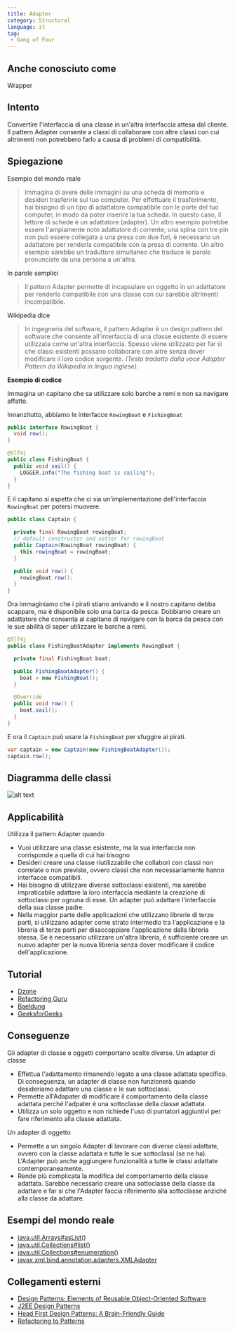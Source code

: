 ```yaml
---
title: Adapter
category: Structural
language: it
tag:
 - Gang of Four
---
```


## Anche conosciuto come

Wrapper

## Intento

Convertire l'interfaccia di una classe in un'altra interfaccia attesa dal cliente. Il pattern Adapter consente a classi di collaborare con altre classi con cui altrimenti non potrebbero farlo a causa di problemi di compatibilità.

## Spiegazione

Esempio del mondo reale

> Immagina di avere delle immagini su una scheda di memoria e desideri trasferirle sul tuo computer. Per effettuare il trasferimento, hai bisogno di un tipo di adattatore compatibile con le porte del tuo computer, in modo da poter inserire la tua scheda. In questo caso, il lettore di schede è un adattatore (adapter).
> Un altro esempio potrebbe essere l'ampiamente noto adattatore di corrente; una spina con tre pin non può essere collegata a una presa con due fori, è necessario un adattatore per renderla compatibile con la presa di corrente.
> Un altro esempio sarebbe un traduttore simultaneo che traduce le parole pronunciate da una persona a un'altra.

In parole semplici

> Il pattern Adapter permette di incapsulare un oggetto in un adattatore per renderlo compatibile con una classe con cui sarebbe altrimenti incompatibile.

Wikipedia dice

> In ingegneria del software, il pattern Adapter è un design pattern del software che consente all'interfaccia di una classe esistente di essere utilizzata come un'altra interfaccia. Spesso viene utilizzato per far sì che classi esistenti possano collaborare con altre senza dover modificare il loro codice sorgente. _(Testo tradotto dalla voce Adapter Pattern da Wikipedia in lingua inglese)._

**Esempio di codice**

Immagina un capitano che sa utilizzare solo barche a remi e non sa navigare affatto.

Innanzitutto, abbiamo le interfacce `RowingBoat` e `FishingBoat`

```java
public interface RowingBoat {
  void row();
}

@Slf4j
public class FishingBoat {
  public void sail() {
    LOGGER.info("The fishing boat is sailing");
  }
}
```

E il capitano si aspetta che ci sia un'implementazione dell'interfaccia `RowingBoat` per potersi muovere.

```java
public class Captain {

  private final RowingBoat rowingBoat;
  // default constructor and setter for rowingBoat
  public Captain(RowingBoat rowingBoat) {
    this.rowingBoat = rowingBoat;
  }

  public void row() {
    rowingBoat.row();
  }
}
```

Ora immaginiamo che i pirati stiano arrivando e il nostro capitano debba scappare, ma è disponibile solo una barca da pesca. Dobbiamo creare un adattatore che consenta al capitano di navigare con la barca da pesca con le sue abilità di saper utilizzare le barche a remi.

```java
@Slf4j
public class FishingBoatAdapter implements RowingBoat {

  private final FishingBoat boat;

  public FishingBoatAdapter() {
    boat = new FishingBoat();
  }

  @Override
  public void row() {
    boat.sail();
  }
}
```

E ora il `Captain` può usare la `FishingBoat` per sfuggire ai pirati.

```java
var captain = new Captain(new FishingBoatAdapter());
captain.row();
```

## Diagramma delle classi

![alt text](../../../adapter/etc/adapter.urm.png "Adapter class diagram")

## Applicabilità

Utilizza il pattern Adapter quando

* Vuoi utilizzare una classe esistente, ma la sua interfaccia non corrisponde a quella di cui hai bisogno
* Desideri creare una classe riutilizzabile che collabori con classi non correlate o non previste, ovvero classi che non necessariamente hanno interfacce compatibili.
* Hai bisogno di utilizzare diverse sottoclassi esistenti, ma sarebbe impraticabile adattare la loro interfaccia mediante la creazione di sottoclassi per ognuna di esse. Un adapter può adattare l'interfaccia della sua classe padre.
* Nella maggior parte delle applicazioni che utilizzano librerie di terze parti, si utilizzano adapter come strato intermedio tra l'applicazione e la libreria di terze parti per disaccoppiare l'applicazione dalla libreria stessa. Se è necessario utilizzare un'altra libreria, è sufficiente creare un nuovo adapter per la nuova libreria senza dover modificare il codice dell'applicazione.

## Tutorial

* [Dzone](https://dzone.com/articles/adapter-design-pattern-in-java)
* [Refactoring Guru](https://refactoring.guru/design-patterns/adapter/java/example)
* [Baeldung](https://www.baeldung.com/java-adapter-pattern)
* [GeeksforGeeks](https://www.geeksforgeeks.org/adapter-pattern/)

## Conseguenze

Gli adapter di classe e oggetti comportano scelte diverse. Un adapter di classe

* Effettua l'adattamento rimanendo legato a una classe adattata specifica. Di conseguenza, un adapter di classe non funzionerà quando desideriamo adattare una classe e le sue sottoclassi.
* Permette all'Adapater di modificare il comportamento della classe adattata perché l'adpater è una sottoclasse della classe adattata.
* Utilizza un solo oggetto e non richiede l'uso di puntatori aggiuntivi per fare riferimento alla classe adattata.

Un adapter di oggetto

* Permette a un singolo Adapter di lavorare con diverse classi adattate, ovvero con la classe adattata e tutte le sue sottoclassi (se ne ha). L'Adapter può anche aggiungere funzionalità a tutte le classi adattate contemporaneamente.
* Rende più complicata la modifica del comportamento della classe adattata. Sarebbe necessario creare una sottoclasse della classe da adattare e far sì che l'Adapter faccia riferimento alla sottoclasse anziché alla classe da adattare.

## Esempi del mondo reale

* [java.util.Arrays#asList()](http://docs.oracle.com/javase/8/docs/api/java/util/Arrays.html#asList%28T...%29)
* [java.util.Collections#list()](https://docs.oracle.com/javase/8/docs/api/java/util/Collections.html#list-java.util.Enumeration-)
* [java.util.Collections#enumeration()](https://docs.oracle.com/javase/8/docs/api/java/util/Collections.html#enumeration-java.util.Collection-)
* [javax.xml.bind.annotation.adapters.XMLAdapter](http://docs.oracle.com/javase/8/docs/api/javax/xml/bind/annotation/adapters/XmlAdapter.html#marshal-BoundType-)

## Collegamenti esterni

* [Design Patterns: Elements of Reusable Object-Oriented Software](https://www.amazon.com/gp/product/0201633612/ref=as_li_tl?ie=UTF8&camp=1789&creative=9325&creativeASIN=0201633612&linkCode=as2&tag=javadesignpat-20&linkId=675d49790ce11db99d90bde47f1aeb59)
* [J2EE Design Patterns](https://www.amazon.com/gp/product/0596004273/ref=as_li_tl?ie=UTF8&camp=1789&creative=9325&creativeASIN=0596004273&linkCode=as2&tag=javadesignpat-20&linkId=48d37c67fb3d845b802fa9b619ad8f31)
* [Head First Design Patterns: A Brain-Friendly Guide](https://www.amazon.com/gp/product/0596007124/ref=as_li_tl?ie=UTF8&camp=1789&creative=9325&creativeASIN=0596007124&linkCode=as2&tag=javadesignpat-20&linkId=6b8b6eea86021af6c8e3cd3fc382cb5b)
* [Refactoring to Patterns](https://www.amazon.com/gp/product/0321213351/ref=as_li_tl?ie=UTF8&camp=1789&creative=9325&creativeASIN=0321213351&linkCode=as2&tag=javadesignpat-20&linkId=2a76fcb387234bc71b1c61150b3cc3a7)
